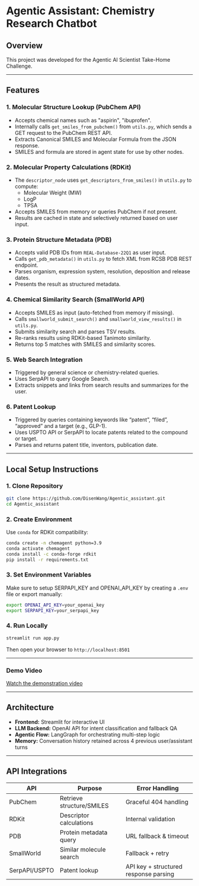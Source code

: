 # Agentic Assistant: Chemistry Research Chatbot

## Overview

This project was developed for the Agentic AI Scientist Take-Home Challenge.

---

## Features

### 1. **Molecular Structure Lookup (PubChem API)**
- Accepts chemical names such as "aspirin", "ibuprofen".
- Internally calls `get_smiles_from_pubchem()` from `utils.py`, which sends a GET request to the PubChem REST API.
- Extracts Canonical SMILES and Molecular Formula from the JSON response.
- SMILES and formula are stored in agent state for use by other nodes.

### 2. **Molecular Property Calculations (RDKit)**
- The `descriptor_node` uses `get_descriptors_from_smiles()` in `utils.py` to compute:
  - Molecular Weight (MW)
  - LogP
  - TPSA
- Accepts SMILES from memory or queries PubChem if not present.
- Results are cached in state and selectively returned based on user input.

### 3. **Protein Structure Metadata (PDB)**
- Accepts valid PDB IDs from `REAL-Database-22Q1` as user input.
- Calls `get_pdb_metadata()` in `utils.py` to fetch XML from RCSB PDB REST endpoint.
- Parses organism, expression system, resolution, deposition and release dates.
- Presents the result as structured metadata.

### 4. **Chemical Similarity Search (SmallWorld API)**
- Accepts SMILES as input (auto-fetched from memory if missing).
- Calls `smallworld_submit_search()` and `smallworld_view_results()` in `utils.py`.
- Submits similarity search and parses TSV results.
- Re-ranks results using RDKit-based Tanimoto similarity.
- Returns top 5 matches with SMILES and similarity scores.

### 5. **Web Search Integration**
- Triggered by general science or chemistry-related queries.
- Uses SerpAPI to query Google Search.
- Extracts snippets and links from search results and summarizes for the user.

### 6. **Patent Lookup**
- Triggered by queries containing keywords like “patent”, “filed”, “approved” and a target (e.g., GLP-1).
- Uses USPTO API or SerpAPI to locate patents related to the compound or target.
- Parses and returns patent title, inventors, publication date.

---

## Local Setup Instructions

### 1. Clone Repository
```bash
git clone https://github.com/DisenWang/Agentic_assistant.git
cd Agentic_assistant
```

### 2. Create Environment
Use `conda` for RDKit compatibility:
```bash
conda create -n chemagent python=3.9
conda activate chemagent
conda install -c conda-forge rdkit
pip install -r requirements.txt
```

### 3. Set Environment Variables
Make sure to setup SERPAPI_KEY and OPENAI_API_KEY by creating a `.env` file or export manually:
```bash
export OPENAI_API_KEY=your_openai_key
export SERPAPI_KEY=your_serpapi_key
```

### 4. Run Locally
```bash
streamlit run app.py
```
Then open your browser to `http://localhost:8501`

---

### Demo Video  
[Watch the demonstration video](https://youtu.be/rNmm7dYg5FY)

---

## Architecture

- **Frontend:** Streamlit for interactive UI
- **LLM Backend:** OpenAI API for intent classification and fallback QA
- **Agentic Flow:** LangGraph for orchestrating multi-step logic
- **Memory:** Conversation history retained across 4 previous user/assistant turns

---

## API Integrations

| API         | Purpose                                 | Error Handling        |
|-------------|-----------------------------------------|------------------------|
| PubChem     | Retrieve structure/SMILES               | Graceful 404 handling  |
| RDKit       | Descriptor calculations                 | Internal validation    |
| PDB         | Protein metadata query                  | URL fallback & timeout |
| SmallWorld  | Similar molecule search                 | Fallback + retry       |
| SerpAPI/USPTO | Patent lookup                         | API key + structured response parsing |

